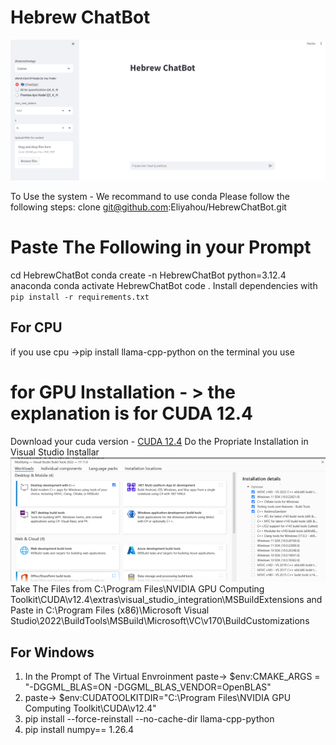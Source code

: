 # Hebrew ChatBot
![Screenshot](/images/hebrewChatBotExample.png)

To Use the system - We recommand to use conda
Please follow the following steps:
clone git@github.com:Eliyahou/HebrewChatBot.git
# Paste The Following in your Prompt
cd HebrewChatBot
conda create -n HebrewChatBot python=3.12.4 anaconda
conda activate HebrewChatBot
code .
Install dependencies with `pip install -r requirements.txt`
## For CPU
if you use cpu ->pip install llama-cpp-python on the terminal you use
# for GPU Installation - > the explanation is for CUDA 12.4 
Download your cuda version - [CUDA 12.4](https://developer.download.nvidia.com/compute/cuda/12.4.0/local_installers/cuda_12.4.0_551.61_windows.exe)
Do the Propriate Installation in Visual Studio Installar ![installator](/images/installator.png)
Take The Files from C:\Program Files\NVIDIA GPU Computing Toolkit\CUDA\v12.4\extras\visual_studio_integration\MSBuildExtensions and
Paste in C:\Program Files (x86)\Microsoft Visual Studio\2022\BuildTools\MSBuild\Microsoft\VC\v170\BuildCustomizations
## For Windows
  1. In the Prompt of The Virtual Envroinment paste-> $env:CMAKE_ARGS = "-DGGML_BLAS=ON -DGGML_BLAS_VENDOR=OpenBLAS"
  2. paste-> $env:CUDATOOLKITDIR="C:\Program Files\NVIDIA GPU Computing Toolkit\CUDA\v12.4"
  3. pip install --force-reinstall --no-cache-dir llama-cpp-python
  4. pip install numpy== 1.26.4
 

